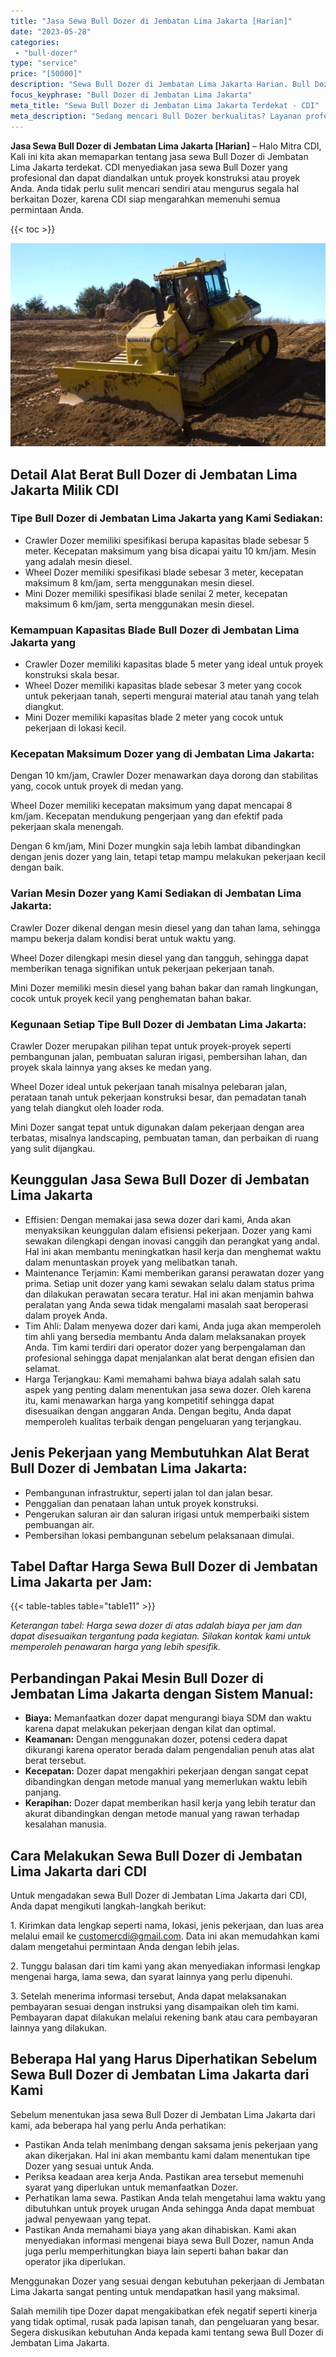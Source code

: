 ```yaml
---
title: "Jasa Sewa Bull Dozer di Jembatan Lima Jakarta [Harian]"
date: "2023-05-28"
categories:
 - "bull-dozer"
type: "service"
price: "[50000]"
description: "Sewa Bull Dozer di Jembatan Lima Jakarta Harian. Bull Dozer profesional untuk kebutuhan proyek konstruksi dengan performa maksimal. Segera konsultasikan kebutuhan Anda."
focus_keyphrase: "Bull Dozer di Jembatan Lima Jakarta"
meta_title: "Sewa Bull Dozer di Jembatan Lima Jakarta Terdekat - CDI"
meta_description: "Sedang mencari Bull Dozer berkualitas? Layanan profesional kami siap melayani dengan penawaran terbaik. Segera hubungi kami."
---
```


**Jasa Sewa Bull Dozer di Jembatan Lima Jakarta [Harian]** – Halo Mitra CDI, Kali ini kita akan memaparkan tentang jasa sewa Bull Dozer di Jembatan Lima Jakarta terdekat. CDI menyediakan jasa sewa Bull Dozer yang profesional dan dapat diandalkan untuk proyek konstruksi atau proyek Anda. Anda tidak perlu sulit mencari sendiri atau mengurus segala hal berkaitan Dozer, karena CDI siap mengarahkan memenuhi semua permintaan Anda.

{{< toc >}}

![Jasa Sewa Bull Dozer di Jembatan Lima Jakarta [Harian]](/images/bull-dozer/bull-dozer-23.jpg)

## Detail Alat Berat Bull Dozer di Jembatan Lima Jakarta Milik CDI

### Tipe Bull Dozer di Jembatan Lima Jakarta yang Kami Sediakan:

*   Crawler Dozer memiliki spesifikasi berupa kapasitas blade sebesar 5 meter. Kecepatan maksimum yang bisa dicapai yaitu 10 km/jam. Mesin yang adalah mesin diesel.
*   Wheel Dozer memiliki spesifikasi blade sebesar 3 meter, kecepatan maksimum 8 km/jam, serta menggunakan mesin diesel.
*   Mini Dozer memiliki spesifikasi blade senilai 2 meter, kecepatan maksimum 6 km/jam, serta menggunakan mesin diesel.

### Kemampuan Kapasitas Blade Bull Dozer di Jembatan Lima Jakarta yang

*   Crawler Dozer memiliki kapasitas blade 5 meter yang ideal untuk proyek konstruksi skala besar.
*   Wheel Dozer memiliki kapasitas blade sebesar 3 meter yang cocok untuk pekerjaan tanah, seperti mengurai material atau tanah yang telah diangkut.
*   Mini Dozer memiliki kapasitas blade 2 meter yang cocok untuk pekerjaan di lokasi kecil.

### Kecepatan Maksimum Dozer yang di Jembatan Lima Jakarta:

Dengan 10 km/jam, Crawler Dozer menawarkan daya dorong dan stabilitas yang, cocok untuk proyek di medan yang.

Wheel Dozer memiliki kecepatan maksimum yang dapat mencapai 8 km/jam. Kecepatan mendukung pengerjaan yang dan efektif pada pekerjaan skala menengah.

Dengan 6 km/jam, Mini Dozer mungkin saja lebih lambat dibandingkan dengan jenis dozer yang lain, tetapi tetap mampu melakukan pekerjaan kecil dengan baik.

### Varian Mesin Dozer yang Kami Sediakan di Jembatan Lima Jakarta:

Crawler Dozer dikenal dengan mesin diesel yang dan tahan lama, sehingga mampu bekerja dalam kondisi berat untuk waktu yang.

Wheel Dozer dilengkapi mesin diesel yang dan tangguh, sehingga dapat memberikan tenaga signifikan untuk pekerjaan pekerjaan tanah.

Mini Dozer memiliki mesin diesel yang bahan bakar dan ramah lingkungan, cocok untuk proyek kecil yang penghematan bahan bakar.

### Kegunaan Setiap Tipe Bull Dozer di Jembatan Lima Jakarta:

Crawler Dozer merupakan pilihan tepat untuk proyek-proyek seperti pembangunan jalan, pembuatan saluran irigasi, pembersihan lahan, dan proyek skala lainnya yang akses ke medan yang.

Wheel Dozer ideal untuk pekerjaan tanah misalnya pelebaran jalan, perataan tanah untuk pekerjaan konstruksi besar, dan pemadatan tanah yang telah diangkut oleh loader roda.

Mini Dozer sangat tepat untuk digunakan dalam pekerjaan dengan area terbatas, misalnya landscaping, pembuatan taman, dan perbaikan di ruang yang sulit dijangkau.

## Keunggulan Jasa Sewa Bull Dozer di Jembatan Lima Jakarta

*   Effisien: Dengan memakai jasa sewa dozer dari kami, Anda akan menyaksikan keunggulan dalam efisiensi pekerjaan. Dozer yang kami sewakan dilengkapi dengan inovasi canggih dan perangkat yang andal. Hal ini akan membantu meningkatkan hasil kerja dan menghemat waktu dalam menuntaskan proyek yang melibatkan tanah.
*   Maintenance Terjamin: Kami memberikan garansi perawatan dozer yang prima. Setiap unit dozer yang kami sewakan selalu dalam status prima dan dilakukan perawatan secara teratur. Hal ini akan menjamin bahwa peralatan yang Anda sewa tidak mengalami masalah saat beroperasi dalam proyek Anda.
*   Tim Ahli: Dalam menyewa dozer dari kami, Anda juga akan memperoleh tim ahli yang bersedia membantu Anda dalam melaksanakan proyek Anda. Tim kami terdiri dari operator dozer yang berpengalaman dan profesional sehingga dapat menjalankan alat berat dengan efisien dan selamat.
*   Harga Terjangkau: Kami memahami bahwa biaya adalah salah satu aspek yang penting dalam menentukan jasa sewa dozer. Oleh karena itu, kami menawarkan harga yang kompetitif sehingga dapat disesuaikan dengan anggaran Anda. Dengan begitu, Anda dapat memperoleh kualitas terbaik dengan pengeluaran yang terjangkau.

## Jenis Pekerjaan yang Membutuhkan Alat Berat Bull Dozer di Jembatan Lima Jakarta:

*   Pembangunan infrastruktur, seperti jalan tol dan jalan besar.
*   Penggalian dan penataan lahan untuk proyek konstruksi.
*   Pengerukan saluran air dan saluran irigasi untuk memperbaiki sistem pembuangan air.
*   Pembersihan lokasi pembangunan sebelum pelaksanaan dimulai.

## Tabel Daftar Harga Sewa Bull Dozer di Jembatan Lima Jakarta per Jam:

{{< table-tables table="table11" >}}

_Keterangan tabel: Harga sewa dozer di atas adalah biaya per jam dan dapat disesuaikan tergantung pada kegiatan. Silakan kontak kami untuk memperoleh penawaran harga yang lebih spesifik._

## Perbandingan Pakai Mesin Bull Dozer di Jembatan Lima Jakarta dengan Sistem Manual:

*   **Biaya:** Memanfaatkan dozer dapat mengurangi biaya SDM dan waktu karena dapat melakukan pekerjaan dengan kilat dan optimal.
*   **Keamanan:** Dengan menggunakan dozer, potensi cedera dapat dikurangi karena operator berada dalam pengendalian penuh atas alat berat tersebut.
*   **Kecepatan:** Dozer dapat mengakhiri pekerjaan dengan sangat cepat dibandingkan dengan metode manual yang memerlukan waktu lebih panjang.
*   **Kerapihan:** Dozer dapat memberikan hasil kerja yang lebih teratur dan akurat dibandingkan dengan metode manual yang rawan terhadap kesalahan manusia.

## Cara Melakukan Sewa Bull Dozer di Jembatan Lima Jakarta dari CDI

Untuk mengadakan sewa Bull Dozer di Jembatan Lima Jakarta dari CDI, Anda dapat mengikuti langkah-langkah berikut:

1\.  Kirimkan data lengkap seperti nama, lokasi, jenis pekerjaan, dan luas area melalui email ke customercdi@gmail.com. Data ini akan memudahkan kami dalam mengetahui permintaan Anda dengan lebih jelas.

2\.  Tunggu balasan dari tim kami yang akan menyediakan informasi lengkap mengenai harga, lama sewa, dan syarat lainnya yang perlu dipenuhi.

3\.  Setelah menerima informasi tersebut, Anda dapat melaksanakan pembayaran sesuai dengan instruksi yang disampaikan oleh tim kami. Pembayaran dapat dilakukan melalui rekening bank atau cara pembayaran lainnya yang dilakukan.

## Beberapa Hal yang Harus Diperhatikan Sebelum Sewa Bull Dozer di Jembatan Lima Jakarta dari Kami

Sebelum menentukan jasa sewa Bull Dozer di Jembatan Lima Jakarta dari kami, ada beberapa hal yang perlu Anda perhatikan:

*   Pastikan Anda telah menimbang dengan saksama jenis pekerjaan yang akan dikerjakan. Hal ini akan membantu kami dalam menentukan tipe Dozer yang sesuai untuk Anda.
*   Periksa keadaan area kerja Anda. Pastikan area tersebut memenuhi syarat yang diperlukan untuk memanfaatkan Dozer.
*   Perhatikan lama sewa. Pastikan Anda telah mengetahui lama waktu yang dibutuhkan untuk proyek urugan Anda sehingga Anda dapat membuat jadwal penyewaan yang tepat.
*   Pastikan Anda memahami biaya yang akan dihabiskan. Kami akan menyediakan informasi mengenai biaya sewa Bull Dozer, namun Anda juga perlu memperhitungkan biaya lain seperti bahan bakar dan operator jika diperlukan.

Menggunakan Dozer yang sesuai dengan kebutuhan pekerjaan di Jembatan Lima Jakarta sangat penting untuk mendapatkan hasil yang maksimal.

Salah memilih tipe Dozer dapat mengakibatkan efek negatif seperti kinerja yang tidak optimal, rusak pada lapisan tanah, dan pengeluaran yang besar. Segera diskusikan kebutuhan Anda kepada kami tentang sewa Bull Dozer di Jembatan Lima Jakarta.